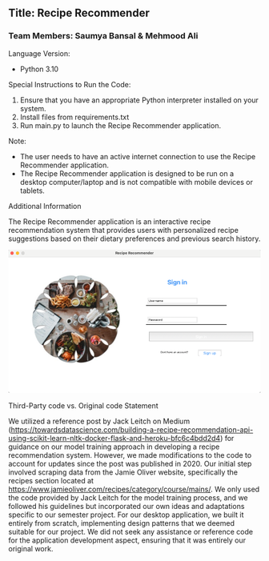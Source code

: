 ## Title: Recipe Recommender

### Team Members: Saumya Bansal & Mehmood Ali

Language Version: 

- Python 3.10

Special Instructions to Run the Code:

1. Ensure that you have an appropriate Python interpreter installed on your system.
2. Install files from requirements.txt
3. Run main.py to launch the Recipe Recommender application.

Note:

- The user needs to have an active internet connection to use the Recipe Recommender application.
- The Recipe Recommender application is designed to be run on a desktop computer/laptop and is not compatible with mobile devices or tablets.

Additional Information

The Recipe Recommender application is an interactive recipe recommendation system that provides users with personalized recipe suggestions based on their dietary preferences and previous search history.

![img.png](img.png)

Third-Party code vs. Original code Statement

We utilized a reference post by Jack Leitch on Medium (https://towardsdatascience.com/building-a-recipe-recommendation-api-using-scikit-learn-nltk-docker-flask-and-heroku-bfc6c4bdd2d4) for guidance on our model training approach in developing a recipe recommendation system. However, we made modifications to the code to account for updates since the post was published in 2020. Our initial step involved scraping data from the Jamie Oliver website, specifically the recipes section located at https://www.jamieoliver.com/recipes/category/course/mains/. We only used the code provided by Jack Leitch for the model training process, and we followed his guidelines but incorporated our own ideas and adaptations specific to our semester project.
For our desktop application, we built it entirely from scratch, implementing design patterns that we deemed suitable for our project. We did not seek any assistance or reference code for the application development aspect, ensuring that it was entirely our original work.